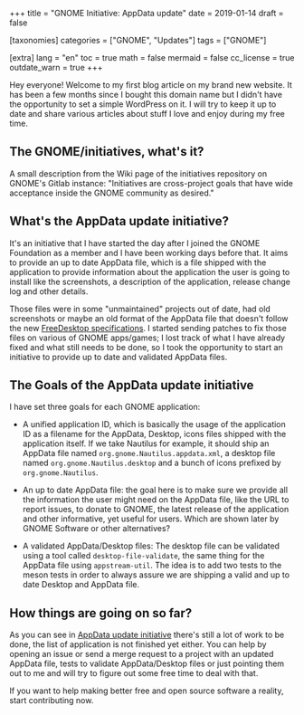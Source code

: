 +++
title = "GNOME Initiative: AppData update"
date = 2019-01-14
draft = false

[taxonomies]
categories = ["GNOME", "Updates"]
tags = ["GNOME"]

[extra]
lang = "en"
toc = true
math = false
mermaid = false
cc_license = true
outdate_warn = true
+++

Hey everyone! Welcome to my first blog article on my brand new website. It has been a few months since I bought this domain name but I didn't have the opportunity to set a simple WordPress on it. I will try to keep it up to date and share various articles about stuff I love and enjoy during my free time.

## The GNOME/initiatives, what's it?

A small description from the Wiki page of the initiatives repository on GNOME's Gitlab instance: "Initiatives are cross-project goals that have wide acceptance inside the GNOME community as desired."

## What's the AppData update initiative?

It's an initiative that I have started the day after I joined the GNOME Foundation as a member and I have been working days before that. It aims to provide an up to date AppData file, which is a file shipped with the application to provide information about the application the user is going to install like the screenshots, a description of the application, release change log and other details.

Those files were in some "unmaintained" projects out of date, had old screenshots or maybe an old format of the AppData file that doesn't follow the new [FreeDesktop specifications](https://freedesktop.org/software/appstream/docs/chap-Quickstart.html). I started sending patches to fix those files on various of GNOME apps/games; I lost track of what I have already fixed and what still needs to be done, so I took the opportunity to start an initiative to provide up to date and validated AppData files.

## The Goals of the AppData update initiative

I have set three goals for each GNOME application:

- A unified application ID, which is basically the usage of the application ID as a filename for the AppData, Desktop, icons files shipped with the application itself. If we take Nautilus for example, it should ship an AppData file named `org.gnome.Nautilus.appdata.xml`, a desktop file named `org.gnome.Nautilus.desktop` and a bunch of icons prefixed by `org.gnome.Nautilus`.

- An up to date AppData file: the goal here is to make sure we provide all the information the user might need on the AppData file, like the URL to report issues, to donate to GNOME, the latest release of the application and other informative, yet useful for users. Which are shown later by GNOME Software or other alternatives?

- A validated AppData/Desktop files: The desktop file can be validated using a tool called `desktop-file-validate`, the same thing for the AppData file using `appstream-util`. The idea is to add two tests to the meson tests in order to always assure we are shipping a valid and up to date Desktop and AppData file.

## How things are going on so far?

As you can see in [AppData update initiative](https://gitlab.gnome.org/GNOME/Initiatives/issues/8) there's still a lot of work to be done, the list of application is not finished yet either. You can help by opening an issue or send a merge request to a project with an updated AppData file, tests to validate AppData/Desktop files or just pointing them out to me and will try to figure out some free time to deal with that.

If you want to help making better free and open source software a reality, start contributing now.